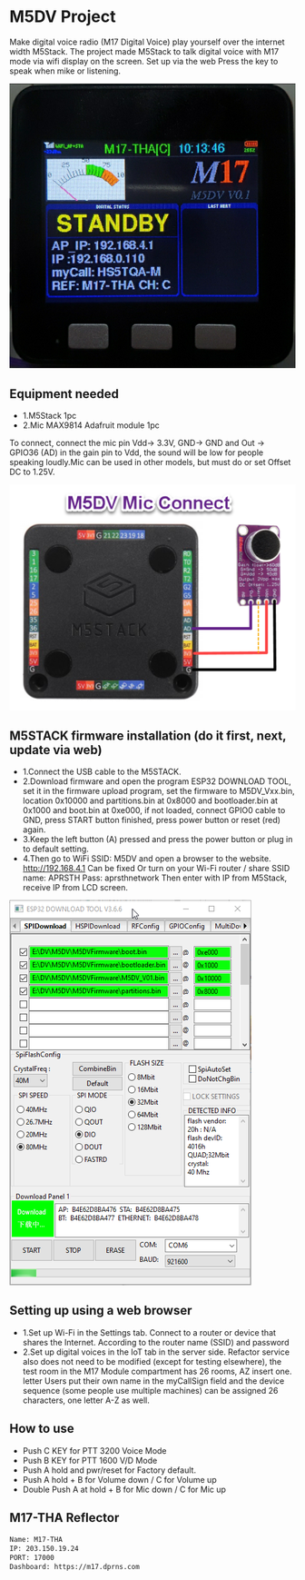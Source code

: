 # M5DV Project
Make digital voice radio (M17 Digital Voice) play yourself over the internet width M5Stack.
The project made M5Stack to talk digital voice with M17 mode via wifi display on the screen. Set up via the web Press the key to speak when mike or listening.

![image](https://github.com/nakhonthai/M5DV/raw/main/img/M5DV_V01.png)

## Equipment needed
- 1.M5Stack 1pc
- 2.Mic MAX9814 Adafruit module 1pc

To connect, connect the mic pin Vdd-> 3.3V, GND-> GND and Out -> GPIO36 (AD) in the gain pin to Vdd, the sound will be low for people speaking loudly.Mic can be used in other models, but must do or set Offset DC to 1.25V.

![image](https://github.com/nakhonthai/M5DV/raw/main/img/M5DVMic.png)

## M5STACK firmware installation (do it first, next, update via web)
- 1.Connect the USB cable to the M5STACK.
- 2.Download firmware and open the program ESP32 DOWNLOAD TOOL, set it in the firmware upload program, set the firmware to M5DV_Vxx.bin, location 0x10000 and partitions.bin at 0x8000 and bootloader.bin at 0x1000 and boot.bin at 0xe000, if not loaded, connect GPIO0 cable to GND, press START button finished, press power button or reset (red) again.
- 3.Keep the left button (A) pressed and press the power button or plug in to default setting.
- 4.Then go to WiFi SSID: M5DV and open a browser to the website. http://192.168.4.1 Can be fixed Or turn on your Wi-Fi router / share SSID name: APRSTH Pass: aprsthnetwork Then enter with IP from M5Stack, receive IP from LCD screen.

![image](https://github.com/nakhonthai/M5DV/raw/main/img/ESP32Tool.png)

## Setting up using a web browser
- 1.Set up Wi-Fi in the Settings tab. Connect to a router or device that shares the Internet. According to the router name (SSID) and password
- 2.Set up digital voices in the IoT tab in the server side. Refactor service also does not need to be modified (except for testing elsewhere), the test room in the M17 Module compartment has 26 rooms, AZ insert one. letter Users put their own name in the myCallSign field and the device sequence (some people use multiple machines) can be assigned 26 characters, one letter A-Z as well.

## How to use
- Push C KEY for PTT 3200 Voice Mode
- Push B KEY for PTT 1600 V/D Mode
- Push A hold and pwr/reset for Factory default.
- Push A hold + B for Volume down / C for Volume up
- Double Push A at hold + B for Mic down / C for Mic up

## M17-THA Reflector
	Name: M17-THA
	IP: 203.150.19.24
	PORT: 17000
	Dashboard: https://m17.dprns.com
